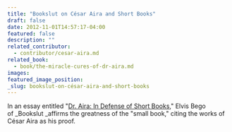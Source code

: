 ```yaml
---
title: "Bookslut on César Aira and Short Books"
draft: false
date: 2012-11-01T14:57:17-04:00
featured: false
description: ""
related_contributor:
  - contributor/cesar-aira.md
related_book:
  - book/the-miracle-cures-of-dr-aira.md
images:
featured_image_position: 
_slug: bookslut-on-césar-aira-and-short-books
---
```


In an essay entitled "[Dr. Aira: In Defense of Short Books](http://www.bookslut.com/features/2012_11_019549.php)," Elvis Bego of _Bookslut _affirms the greatness of the "small book," citing the works of César Aira as his proof.

